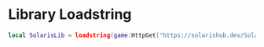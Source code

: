 # Library Loadstring
```lua
local SolarisLib = loadstring(game:HttpGet("https://solarishub.dev/SolarisLib.lua"))()
```
#
